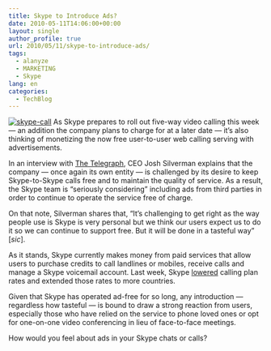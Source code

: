 ```yaml
---
title: Skype to Introduce Ads?
date: 2010-05-11T14:06:00+00:00
layout: single
author_profile: true
url: 2010/05/11/skype-to-introduce-ads/
tags:
  - alanyze
  - MARKETING
  - Skype
lang: en
categories: 
  - TechBlog
---
```

[![skype-call](http://lh5.ggpht.com/_vaUVXcmC3OI/S-ldYoTViEI/AAAAAAAACHo/MjXzMLpjaSg/skype-call_thumb%5B1%5D.jpg?imgmax=800 "skype-call")](http://lh3.ggpht.com/_vaUVXcmC3OI/S-ldWLpVV7I/AAAAAAAACHk/jyjArqfOM0s/s1600-h/skype-call%5B3%5D.jpg) As Skype prepares to roll out five-way video calling this week — an addition the company plans to charge for at a later date — it’s also thinking of monetizing the now free user-to-user web calling serving with advertisements. 

In an interview with [The Telegraph](http://www.telegraph.co.uk/technology/news/7706171/Skype-to-offer-adverts-to-keep-service-free.html), CEO Josh Silverman explains that the company — once again its own entity — is challenged by its desire to keep Skype-to-Skype calls free and to maintain the quality of service. As a result, the Skype team is “seriously considering” including ads from third parties in order to continue to operate the service free of charge. 

On that note, Silverman shares that, “It’s challenging to get right as the way people use is Skype is very personal but we think our users expect us to do it so we can continue to support free. But it will be done in a tasteful way” [_sic_]. 

As it stands, Skype currently makes money from paid services that allow users to purchase credits to call landlines or mobiles, receive calls and manage a Skype voicemail account. Last week, Skype [lowered](http://about.skype.com/press/2010/05/call_your_friends_and_family_a.html) calling plan rates and extended those rates to more countries. 

Given that Skype has operated ad-free for so long, any introduction — regardless how tasteful — is bound to draw a strong reaction from users, especially those who have relied on the service to phone loved ones or opt for one-on-one video conferencing in lieu of face-to-face meetings. 

How would you feel about ads in your Skype chats or calls?
